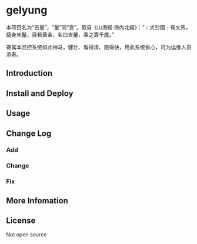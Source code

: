 # gelyung
本项目名为“吉量”，“量”同“良”。取自《山海經·海內北經》：“﹝犬封國﹞有文馬，縞身朱鬣，目若黃金，名曰吉量，乘之壽千歲。”

寄寓本监控系统如此神马，健壮、看得清、跑得快，用此系统省心，可为运维人员添寿。
## Introduction

## Install and Deploy

## Usage

## Change Log
### Add

### Change

### Fix

## More Infomation

## License
Not open source
